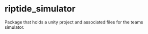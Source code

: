 # riptide_simulator
Package that holds a unity project and associated files for the teams simulator.
